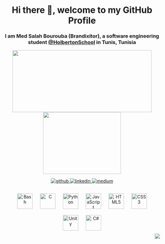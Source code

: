# **<div align="center">Hi there 👋, welcome to my GitHub Profile</div>**  
  

### <div align="center">I am Med Salah Bourouba (Brandixitor), a software engineering student [@HolbertonSchool](https://github.com/holbertonschool) in Tunis, Tunisia</div>  
  

<p align="center">
  <img width="450" height="200" src="https://github-readme-stats.vercel.app/api?username=Brandixitor&show_icons=true&bg_color=0C1117&title_color=58A6FF&text_color=C9D1D9&icon_color=58A6FF&include_all_commits=true&count_private=true&hide=prs,issues">
  <img width="252" height="200"
  src="https://github-readme-stats.vercel.app/api/top-langs/?username=Brandixitor&show_icons=true&bg_color=0C1117&title_color=58A6FF&text_color=C9D1D9&icon_color=58A6FF&layout=compact&langs_count=8">
</p>

<div align="center">
  <a href="https://github.com/Brandixitor" target="_blank">
    <img src=https://img.shields.io/badge/github-%2324292e.svg?&style=for-the-badge&logo=github&logoColor=white alt=github style="margin-bottom: 5px;" />
  </a>
  <a href="https://www.linkedin.com/in/med-salah-bourouba-5593731b6/" target="_blank">
    <img src=https://img.shields.io/badge/linkedin-%231E77B5.svg?&style=for-the-badge&logo=linkedin&logoColor=white alt=linkedin style="margin-bottom: 5px;" />
  </a>
  <a href="https://med-salah-bourouba.medium.com" target="_blank">
    <img src=https://img.shields.io/badge/medium-%23292929.svg?&style=for-the-badge&logo=medium&logoColor=white alt=medium style="margin-bottom: 5px;" />
  </a>  
</div>

<br />

<div align="center">  
  <img style="margin: 10px" src="https://icon-library.com/images/bash-icon/bash-icon-24.jpg" alt="Bash" height="50" />
  <img style="margin: 10px" src="https://profilinator.rishav.dev/skills-assets/c-original.svg" alt="C" height="50" />  
  <img style="margin: 10px" src="https://upload.wikimedia.org/wikipedia/commons/c/c3/Python-logo-notext.svg" alt="Python" height="50" />  
  <img style="margin: 10px" src="https://profilinator.rishav.dev/skills-assets/javascript-original.svg" alt="JavaScript" height="50" />  
  <img style="margin: 10px" src="https://image.flaticon.com/icons/png/512/1216/1216733.png" alt="HTML5" height="50" />  
  <img style="margin: 10px" src="https://www.logolynx.com/images/logolynx/0d/0d35ef6c8d4fdaf0590228404dc6448b.png" alt="CSS3" height="50" />  
  </br>
  <img style="margin: 10px" src="https://cdn2.dontpayfull.com/media/logos/size/300x300/unity3d.com..png?v=20190621144151577306" alt="Unity" height="50" /> 
  <img style="margin: 10px" src="https://seeklogo.com/images/C/c-sharp-c-logo-02F17714BA-seeklogo.com.png" alt="C#" height="50" /> 

</div>



<div align="right">
  <img src="https://komarev.com/ghpvc/?username=Brandixitor&&style=flat-square" align="right" />
</div>
